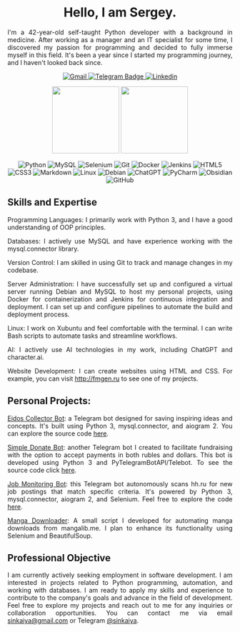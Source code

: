 <h1 align="center">Hello, I am Sergey.</h1>

<p align="justify">
I'm a 42-year-old self-taught Python developer with a background in medicine. After working as a manager and an IT specialist for some time, I discovered my passion for programming and decided to fully immerse myself in this field. It's been a year since I started my programming journey, and I haven't looked back since.
</p>

<p align='center'>
    <a href="mailto:sinkaiya@gmail.com">
    <img alt="Gmail" src="https://camo.githubusercontent.com/b070a7f6855dbf52729ec83a928c93e728f5245e24123a6547912acea3753899/68747470733a2f2f696d672e736869656c64732e696f2f7374617469632f76313f7374796c653d666f722d7468652d6261646765266d6573736167653d476d61696c26636f6c6f723d454134333335266c6f676f3d476d61696c266c6f676f436f6c6f723d464646464646266c6162656c3d" />    
  </a>
  <a href="https://t.me/sinkaiya">
    <img src="https://img.shields.io/badge/-telegram-0088cc?style=for-the-badge&logo=telegram&logoColor=white" alt="Telegram Badge">
  </a>
  <a href="https://www.linkedin.com/in/sinkaiya/">
  <img alt="Linkedin" src="https://img.shields.io/badge/LinkedIn-0077B5?style=for-the-badge&logo=linkedin&logoColor=white"  />
  </a>
</p>

<p align = 'center'>
  <a href="https://github-readme-stats.vercel.app/api?username=sinkaiya&show_icons=true&count_private=true"><img height=150 src="https://github-readme-stats.vercel.app/api?username=sinkaiya&show_icons=true&count_private=true" /></a>
  <a href="https://github.com/sinkaiya/github-readme-stats"><img height=150 src="https://github-readme-stats.vercel.app/api/top-langs/?username=sinkaiya&layout=compact"/></a>
</p>

<p align="center">
<img alt="Python" src="https://img.shields.io/badge/python-3670A0?style=for-the-badge&logo=python&logoColor=ffdd54">
<img alt="MySQL" src="https://img.shields.io/badge/mysql-%2300f.svg?style=for-the-badge&logo=mysql&logoColor=white">
<img alt="Selenium" src="https://img.shields.io/badge/-selenium-%43B02A?style=for-the-badge&logo=selenium&logoColor=white">
<img alt="Git" src="https://img.shields.io/badge/git-%23F05033.svg?style=for-the-badge&logo=git&logoColor=white">
<img alt="Docker" src="https://img.shields.io/badge/docker-%230db7ed.svg?style=for-the-badge&logo=docker&logoColor=white">
<img alt="Jenkins" src="https://img.shields.io/badge/jenkins-%232C5263.svg?style=for-the-badge&logo=jenkins&logoColor=white">
<img alt="HTML5" src="https://img.shields.io/badge/html5-%23E34F26.svg?style=for-the-badge&logo=html5&logoColor=white">
<img alt="CSS3" src="https://img.shields.io/badge/css3-%231572B6.svg?style=for-the-badge&logo=css3&logoColor=white">
<img alt="Markdown" src="https://img.shields.io/badge/markdown-%23000000.svg?style=for-the-badge&logo=markdown&logoColor=white">
<img alt="Linux" src="https://img.shields.io/badge/Linux-FCC624?style=for-the-badge&logo=linux&logoColor=black">
<img alt="Debian" src="https://img.shields.io/badge/Debian-D70A53?style=for-the-badge&logo=debian&logoColor=white">
<img alt="ChatGPT" src="https://img.shields.io/badge/chatGPT-74aa9c?style=for-the-badge&logo=openai&logoColor=white">
<img alt="PyCharm" src="https://img.shields.io/badge/pycharm-143?style=for-the-badge&logo=pycharm&logoColor=black&color=black&labelColor=green">
<img alt="Obsidian" src="https://img.shields.io/badge/Obsidian-%23483699.svg?style=for-the-badge&logo=obsidian&logoColor=white">
<img alt="GitHub" src="https://img.shields.io/badge/github-%23121011.svg?style=for-the-badge&logo=github&logoColor=white">
</p>

## Skills and Expertise

<p align="justify">Programming Languages: I primarily work with Python 3, and I have a good understanding of OOP principles.</p>

<p align="justify">Databases: I actively use MySQL and have experience working with the mysql.connector library.</p>

<p align="justify">Version Control: I am skilled in using Git to track and manage changes in my codebase.</p>

<p align = "justify">Server Administration: I have successfully set up and configured a virtual server running Debian and MySQL to host my personal projects, using Docker for containerization and Jenkins for continuous integration and deployment. I can set up and configure pipelines to automate the build and deployment process.</p>

<p align="justify">Linux: I work on Xubuntu and feel comfortable with the terminal. I can write Bash scripts to automate tasks and streamline workflows.</p>

<p align="justify">AI: I actively use AI technologies in my work, including ChatGPT and character.ai.</p>

<p align="justify">Website Development: I can create websites using HTML and CSS. For example, you can visit <a href="http://fmgen.ru" target="_blank">http://fmgen.ru</a> to see one of my projects.</p>

## Personal Projects:

<p align="justify"><a href="https://t.me/EidosCollectorBot" target="_blank">Eidos Collector Bot</a>: a Telegram bot designed for saving inspiring ideas and concepts. It's built using Python 3, mysql.connector, and aiogram 2. You can explore the source code <a href="https://github.com/sinkaiya/eidos-collector-bot" target="_blank">here</a>.</p>

<p align="justify"><a href="https://t.me/SimpleDonateBot" target="_blank">Simple Donate Bot</a>: another Telegram bot I created to facilitate fundraising with the option to accept payments in both rubles and dollars. This bot is developed using Python 3 and PyTelegramBotAPI/Telebot. To see the source code click <a href="https://github.com/sinkaiya/simple-donate-bot" target="_blank">here</a>.</p>

<p align="justify"><a href="https://t.me/JobMonitoringBot" target="_blank">Job Monitoring Bot</a>: this Telegram bot autonomously scans hh.ru for new job postings that match specific criteria. It's powered by Python 3, mysql.connector, aiogram 2, and Selenium. Feel free to explore the code <a href="https://github.com/sinkaiya/job-monitoring-bot" target="_blank">here</a>.</p>

<p align="justify"><a href="https://github.com/Sinkaiya/manga-downloader" target="_blank">Manga Downloader</a>: A small script I developed for automating manga downloads from mangalib.me. I plan to enhance its functionality using Selenium and BeautifulSoup.</p>

## Professional Objective

<p align="justify">I am currently actively seeking employment in software development. I am interested in projects related to Python programming, automation, and working with databases. I am ready to apply my skills and experience to contribute to the company's goals and advance in the field of development. Feel free to explore my projects and reach out to me for any inquiries or collaboration opportunities. You can contact me via email <a href="mailto:sinkaiya@gmail.com">sinkaiya@gmail.com</a> or Telegram <a href="https://t.me/sinkaiya">@sinkaiya</a>.</p>
